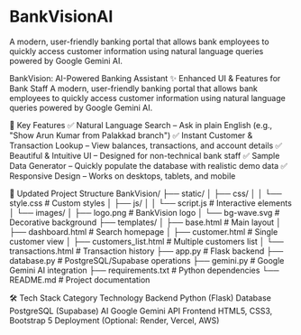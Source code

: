 # BankVisionAI
A modern, user-friendly banking portal that allows bank employees to quickly access customer information using natural language queries powered by Google Gemini AI.

BankVision: AI-Powered Banking Assistant
✨ Enhanced UI & Features for Bank Staff
A modern, user-friendly banking portal that allows bank employees to quickly access customer information using natural language queries powered by Google Gemini AI.

🚀 Key Features
✅ Natural Language Search – Ask in plain English (e.g., "Show Arun Kumar from Palakkad branch")
✅ Instant Customer & Transaction Lookup – View balances, transactions, and account details
✅ Beautiful & Intuitive UI – Designed for non-technical bank staff
✅ Sample Data Generator – Quickly populate the database with realistic demo data
✅ Responsive Design – Works on desktops, tablets, and mobile

📂 Updated Project Structure
BankVision/
├── static/
│   ├── css/
│   │   └── style.css          # Custom styles
│   ├── js/
│   │   └── script.js          # Interactive elements
│   └── images/
│       ├── logo.png           # BankVision logo
│       └── bg-wave.svg        # Decorative background
├── templates/
│   ├── base.html             # Main layout
│   ├── dashboard.html        # Search homepage
│   ├── customer.html         # Single customer view
│   ├── customers_list.html   # Multiple customers list
│   └── transactions.html     # Transaction history
├── app.py                   # Flask backend
├── database.py              # PostgreSQL/Supabase operations
├── gemini.py                # Google Gemini AI integration
├── requirements.txt         # Python dependencies
└── README.md                # Project documentation


🛠 Tech Stack
Category	Technology
Backend	Python (Flask)
Database	PostgreSQL (Supabase)
AI	Google Gemini API
Frontend	HTML5, CSS3, Bootstrap 5
Deployment	(Optional: Render, Vercel, AWS)


